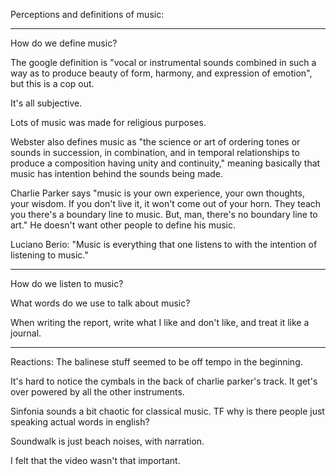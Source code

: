 Perceptions and definitions of music:
___
How do we define music?

The google definition is "vocal or instrumental sounds combined in such a way as to produce beauty of form, harmony, and expression of emotion", but this is a cop out.

It's all subjective.

Lots of music was made for religious purposes. 

Webster also defines music as "the science or art of ordering tones or sounds in succession, in combination, and in temporal relationships to produce a composition having unity and continuity," meaning basically that music has intention behind the sounds being made.

Charlie Parker says "music is your own experience, your own thoughts, your wisdom. If you don't live it, it won't come out of your horn. They teach you there's a boundary line to music. But, man, there's no boundary line to art." He doesn't want other people to define his music.

Luciano Berio: "Music is everything that one listens to with the intention of listening to music."
___
How do we listen to music?

What words do we use to talk about music?

When writing the report, write what I like and don't like, and treat it like a journal.

___
Reactions:
The balinese stuff seemed to be off tempo in the beginning. 

It's hard to notice the cymbals in the back of charlie parker's track. It get's over powered by all the other instruments. 

Sinfonia sounds a bit chaotic for classical music. TF why is there people just speaking actual words in english?

Soundwalk is just beach noises, with narration.

I felt that the video wasn't that important. 
